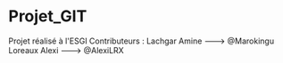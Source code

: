 # Projet_GIT
Projet réalisé à l'ESGI
Contributeurs :
Lachgar Amine ---> @Marokingu
Loreaux Alexi ---> @AlexiLRX
